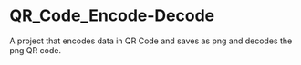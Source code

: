 # QR_Code_Encode-Decode

A project that encodes data in QR Code and saves as png and decodes the png QR code.
